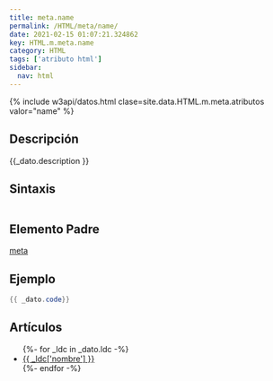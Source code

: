 ```yaml
---
title: meta.name
permalink: /HTML/meta/name/
date: 2021-02-15 01:07:21.324862
key: HTML.m.meta.name
category: HTML
tags: ['atributo html']
sidebar: 
  nav: html
---
```


{% include w3api/datos.html clase=site.data.HTML.m.meta.atributos valor="name" %}

## Descripción
{{_dato.description }}

## Sintaxis
~~~html
~~~

## Elemento Padre
[meta](/HTML/meta/)

## Ejemplo
~~~java
{{ _dato.code}}
~~~

## Artículos
<ul>
{%- for _ldc in _dato.ldc -%}
   <li>
       <a href="{{_ldc['url'] }}">{{ _ldc['nombre'] }}</a>
   </li>
{%- endfor -%}
</ul>
